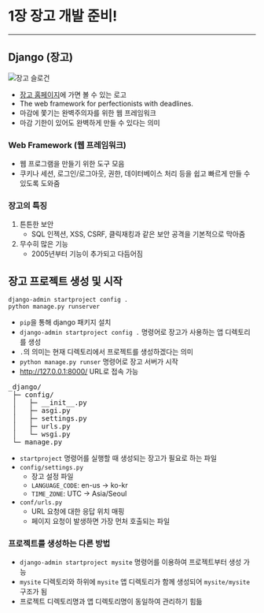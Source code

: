 # 1장 장고 개발 준비!

---

## Django (장고)

![장고 슬로건](https://wikidocs.net/images/page/78004/O_1-01_3.png)

- [장고 홈페이지](https://www.djangoproject.com/)에 가면 볼 수 있는 로고
- The web framework for perfectionists with deadlines.
- 마감에 쫓기는 완벽주의자를 위한 웹 프레임워크
- 마감 기한이 있어도 완벽하게 만들 수 있다는 의미

### Web Framework (웹 프레임워크)

- 웹 프로그램을 만들기 위한 도구 모음
- 쿠키나 세션, 로그인/로그아웃, 권한, 데이터베이스 처리 등을 쉽고 빠르게 만들 수 있도록 도와줌

### 장고의 특징

1. 튼튼한 보안
    - SQL 인젝션, XSS, CSRF, 클릭재킹과 같은 보안 공격을 기본적으로 막아줌
2. 무수히 많은 기능
    - 2005년부터 기능이 추가되고 다듬어짐

## 장고 프로젝트 생성 및 시작

```shell
django-admin startproject config .
python manage.py runserver
```

- `pip`을 통해 django 패키지 설치
- `django-admin startproject config .` 명령어로 장고가 사용하는 앱 디렉토리를 생성
- `.`의 의미는 현재 디렉토리에서 프로젝트를 생성하겠다는 의미
- `python manage.py runser` 명령어로 장고 서버가 시작
- http://127.0.0.1:8000/ URL로 접속 가능

<pre>
_django/
 ├─ config/
 │   ├─ __init__.py
 │   ├─ asgi.py
 │   ├─ settings.py
 │   ├─ urls.py
 │   └─ wsgi.py
 └─ manage.py
</pre>

- `startproject` 명령어를 실행할 때 생성되는 장고가 필요로 하는 파일
- `config/settings.py`
    - 장고 설정 파일
    - `LANGUAGE_CODE`: en-us -> ko-kr
    - `TIME_ZONE`: UTC -> Asia/Seoul
- `conf/urls.py`
    - URL 요청에 대한 응답 위치 매핑
    - 페이지 요청이 발생하면 가장 먼처 호출되는 파일

### 프로젝트를 생성하는 다른 방법

- `django-admin startproject mysite` 명령어를 이용하여 프로젝트부터 생성 가능
- `mysite` 디렉토리와 하위에 `mysite` 앱 디렉토리가 함께 생성되어 `mysite/mysite` 구조가 됨
- 프로젝트 디렉토리명과 앱 디렉토리명이 동일하여 관리하기 힘듦
